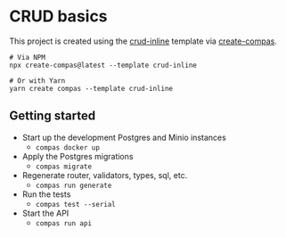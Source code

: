 # CRUD basics

This project is created using the
[crud-inline](https://github.com/compasjs/compas/tree/main/examples/crud-inline)
template via [create-compas](https://www.npmjs.com/package/create-compas).

```shell
# Via NPM
npx create-compas@latest --template crud-inline

# Or with Yarn
yarn create compas --template crud-inline
```

## Getting started

- Start up the development Postgres and Minio instances
  - `compas docker up`
- Apply the Postgres migrations
  - `compas migrate`
- Regenerate router, validators, types, sql, etc.
  - `compas run generate`
- Run the tests
  - `compas test --serial`
- Start the API
  - `compas run api`
